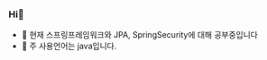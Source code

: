 ### Hi👋
 - 🌱 현재 스프링프레임워크와 JPA, SpringSecurity에 대해 공부중입니다
 - 👯 주 사용언어는 java입니다.
 
<!--
**hwangyoungjin/hwangyoungjin** is a ✨ _special_ ✨ repository because its `README.md` (this file) appears on your GitHub profile.

Here are some ideas to get you started:

- 🔭 I’m currently working on ...
- 🌱 I’m currently learning ...
- 👯 I’m looking to collaborate on ...
- 🤔 I’m looking for help with ...
- 💬 Ask me about ...
- 📫 How to reach me: ...
- 😄 Pronouns: ...
- ⚡ Fun fact: ...
-->
